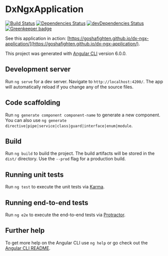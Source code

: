 # DxNgxApplication

[![Build Status](https://travis-ci.org/GoshaFighten/dx-ngx-application.svg?branch=master)](https://travis-ci.org/GoshaFighten/dx-ngx-application)
[![Dependencies Status](https://david-dm.org/GoshaFighten/dx-ngx-application/status.svg)](https://david-dm.org/GoshaFighten/dx-ngx-application)
[![devDependencies Status](https://david-dm.org/GoshaFighten/dx-ngx-application/dev-status.svg)](https://david-dm.org/GoshaFighten/dx-ngx-application?type=dev)
[![Greenkeeper badge](https://badges.greenkeeper.io/GoshaFighten/dx-ngx-application.svg)](https://greenkeeper.io/)

See this application in action: [https://goshafighten.github.io/dx-ngx-application/](https://goshafighten.github.io/dx-ngx-application/).

This project was generated with [Angular CLI](https://github.com/angular/angular-cli) version 6.0.0.

## Development server

Run `ng serve` for a dev server. Navigate to `http://localhost:4200/`. The app will automatically reload if you change any of the source files.

## Code scaffolding

Run `ng generate component component-name` to generate a new component. You can also use `ng generate directive|pipe|service|class|guard|interface|enum|module`.

## Build

Run `ng build` to build the project. The build artifacts will be stored in the `dist/` directory. Use the `--prod` flag for a production build.

## Running unit tests

Run `ng test` to execute the unit tests via [Karma](https://karma-runner.github.io).

## Running end-to-end tests

Run `ng e2e` to execute the end-to-end tests via [Protractor](http://www.protractortest.org/).

## Further help

To get more help on the Angular CLI use `ng help` or go check out the [Angular CLI README](https://github.com/angular/angular-cli/blob/master/README.md).
